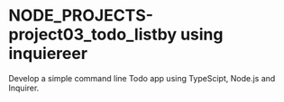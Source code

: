 # NODE_PROJECTS-project03_todo_listby using inquiereer
Develop a simple command line Todo app using TypeScipt, Node.js and Inquirer.

